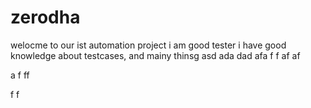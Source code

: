 # zerodha

welocme to our ist automation project 
i am good tester 
i have good knowledge about testcases, and mainy thinsg
asd
ada
dad
afa
f
f
af
af

a
f
ff

f
f

